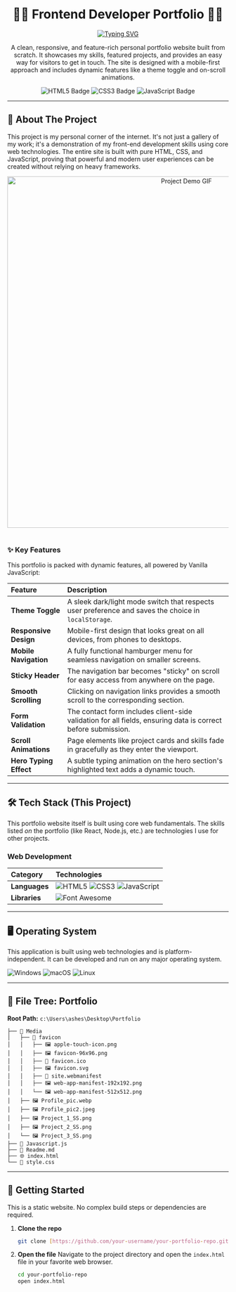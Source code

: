 <div align="center">

# 👨‍💻 Frontend Developer Portfolio 👨‍💻

<a href="https://readme-typing-svg.herokuapp.com">
  <img src="https://readme-typing-svg.herokuapp.com?font=Fira+Code&weight=600&size=25&duration=4000&pause=1000&color=4A6CF7&background=F5FFF500&center=true&width=600&lines=A+responsive+personal+portfolio;Built+with+Vanilla+JavaScript%2C+HTML%2and+CSS;Featuring+a+dark/light+mode+toggle" alt="Typing SVG" />
</a>

<br>

<p>
  A clean, responsive, and feature-rich personal portfolio website built from scratch. It showcases my skills, featured projects, and provides an easy way for visitors to get in touch. The site is designed with a mobile-first approach and includes dynamic features like a theme toggle and on-scroll animations.
</p>

<p>
  <img src="https://img.shields.io/badge/HTML5-E34F26?style=for-the-badge&logo=html5&logoColor=white" alt="HTML5 Badge" />
  <img src="https://img.shields.io/badge/CSS3-1572B6?style=for-the-badge&logo=css3&logoColor=white" alt="CSS3 Badge" />
  <img src="https://img.shields.io/badge/JavaScript-F7DF1E?style=for-the-badge&logo=javascript&logoColor=black" alt="JavaScript Badge" />
</p>

</div>

---

## 🚀 About The Project

This project is my personal corner of the internet. It's not just a gallery of my work; it's a demonstration of my front-end development skills using core web technologies. The entire site is built with pure HTML, CSS, and JavaScript, proving that powerful and modern user experiences can be created without relying on heavy frameworks.

<div align="center">
  <img src="https://media.giphy.com/media/v1.Y2lkPTc5MGI3NjExbnFlNDZwZGNydmN4aHVuN3doZHYxM3doY2ZleGg0ejNoMHowNmg1ZCZlcD12MV9pbnRlcm5hbF9naWZfYnlfaWQmY3Q9Zw/L1R1tvihmEw13a0i5c/giphy.gif" alt="Project Demo GIF" width="800" />
</div>

<br>

### ✨ Key Features

This portfolio is packed with dynamic features, all powered by Vanilla JavaScript:

| Feature | Description |
| :--- | :--- |
| **Theme Toggle** | A sleek dark/light mode switch that respects user preference and saves the choice in `localStorage`. |
| **Responsive Design** | Mobile-first design that looks great on all devices, from phones to desktops. |
| **Mobile Navigation** | A fully functional hamburger menu for seamless navigation on smaller screens. |
| **Sticky Header** | The navigation bar becomes "sticky" on scroll for easy access from anywhere on the page. |
| **Smooth Scrolling** | Clicking on navigation links provides a smooth scroll to the corresponding section. |
| **Form Validation** | The contact form includes client-side validation for all fields, ensuring data is correct before submission. |
| **Scroll Animations** | Page elements like project cards and skills fade in gracefully as they enter the viewport. |
| **Hero Typing Effect** | A subtle typing animation on the hero section's highlighted text adds a dynamic touch. |

---

## 🛠️ Tech Stack (This Project)

This portfolio website itself is built using core web fundamentals. The skills listed *on* the portfolio (like React, Node.js, etc.) are technologies I use for other projects.

### Web Development
| Category | Technologies |
| :--- | :--- |
| **Languages** | <img src="https://img.shields.io/badge/HTML5-E34F26?style=flat-square&logo=html5&logoColor=white" alt="HTML5" /> <img src="https://img.shields.io/badge/CSS3-1572B6?style=flat-square&logo=css3&logoColor=white" alt="CSS3" /> <img src="https://img.shields.io/badge/JavaScript (ES6+)-F7DF1E?style=flat-square&logo=javascript&logoColor=black" alt="JavaScript" /> |
| **Libraries** | <img src="https://img.shields.io/badge/Font_Awesome-528DD7?style=flat-square&logo=font-awesome&logoColor=white" alt="Font Awesome" /> |

---

## 🖥️ Operating System

This application is built using web technologies and is platform-independent. It can be developed and run on any major operating system.

<p>
  <img src="https://img.shields.io/badge/Windows-0078D6?style=for-the-badge&logo=windows&logoColor=white" alt="Windows" />
  <img src="https://img.shields.io/badge/macOS-000000?style=for-the-badge&logo=apple&logoColor=white" alt="macOS" />
  <img src="https://img.shields.io/badge/Linux-FCC624?style=for-the-badge&logo=linux&logoColor=black" alt="Linux" />
</p>

---

## 📁 File Tree: Portfolio

**Root Path:** `c:\Users\ashes\Desktop\Portfolio`

```
├── 📁 Media
│   ├── 📁 favicon
│   │   ├── 🖼️ apple-touch-icon.png
│   │   ├── 🖼️ favicon-96x96.png
│   │   ├── 📄 favicon.ico
│   │   ├── 🖼️ favicon.svg
│   │   ├── 📄 site.webmanifest
│   │   ├── 🖼️ web-app-manifest-192x192.png
│   │   └── 🖼️ web-app-manifest-512x512.png
│   ├── 🖼️ Profile_pic.webp
│   ├── 🖼️ Profile_pic2.jpeg
│   ├── 🖼️ Project_1_SS.png
│   ├── 🖼️ Project_2_SS.png
│   └── 🖼️ Project_3_SS.png
├── 📄 Javascript.js
├── 📝 Readme.md
├── 🌐 index.html
└── 🎨 style.css
```
---

## 🏁 Getting Started

This is a static website. No complex build steps or dependencies are required.

1.  **Clone the repo**
    ```sh
    git clone [https://github.com/your-username/your-portfolio-repo.git](https://github.com/your-username/your-portfolio-repo.git)
    ```
2.  **Open the file**
    Navigate to the project directory and open the `index.html` file in your favorite web browser.
    ```sh
    cd your-portfolio-repo
    open index.html
    ```
